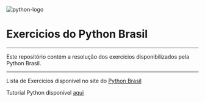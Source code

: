 <img src="https://upload.wikimedia.org/wikipedia/commons/thumb/c/c3/Python-logo-notext.svg/121px-Python-logo-notext.svg.png" alt="python-logo"><br>

# Exercicios do Python Brasil
---

Este repositório contém a resolução dos exercícios disponibilizados pela Python Brasil.

---

Lista de Exercícios disponível no site do [Python Brasil](https://wiki.python.org.br/ListaDeExercicios)<br>

Tutorial Python disponível [aqui](http://www.tutorialspoint.com/python/index.htm)

